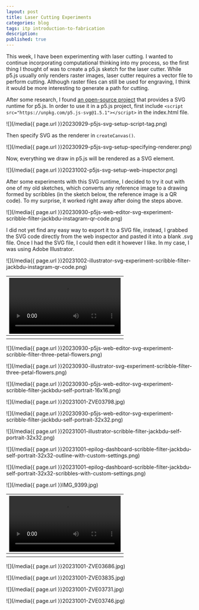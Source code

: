```yaml
---
layout: post
title: Laser Cutting Experiments
categories: blog
tags: itp introduction-to-fabrication
description: 
published: true
---
```


This week, I have been experimenting with laser cutting. I wanted to continue incorporating computational thinking into my process, so the first thing I thought of was to create a p5.js sketch for the laser cutter. While p5.js usually only renders raster images, laser cutter requires a vector file to perform cutting. Although raster files can still be used for engraving, I think it would be more interesting to generate a path for cutting.

After some research, I found [an open-source project](https://github.com/zenozeng/p5.js-svg) that provides a SVG runtime for p5.js. In order to use it in a p5.js project, first include `<script src="https://unpkg.com/p5.js-svg@1.5.1"></script>` in the index.html file.

![](/media{{ page.url }}20230929-p5js-svg-setup-script-tag.png)

Then specify SVG as the renderer in `createCanvas()`.

![](/media{{ page.url }}20230929-p5js-svg-setup-specifying-renderer.png)

Now, everything we draw in p5.js will be rendered as a SVG element.

![](/media{{ page.url }}20231002-p5js-svg-setup-web-inspector.png)

After some experiments with this SVG runtime, I decided to try it out with one of my old sketches, which converts any reference image to a drawing formed by scribbles (in the sketch below, the reference image is a QR code). To my surprise, it worked right away after doing the steps above.

![](/media{{ page.url }}20230930-p5js-web-editor-svg-experiment-scribble-filter-jackbdu-instagram-qr-code.png)

I did not yet find any easy way to export it to a SVG file, instead, I grabbed the SVG code directly from the web inspector and pasted it into a blank .svg file. Once I had the SVG file, I could then edit it however I like. In my case, I was using Adobe Illustrator.

![](/media{{ page.url }}20231002-illustrator-svg-experiment-scribble-filter-jackbdu-instagram-qr-code.png)

<table style="width: 100%;">
  <thead><tr><th>
    <video controls width="100%" preload="auto" poster="">
      <source src="/media{{ page.url }}IMG_9353.mp4" type='video/mp4'>
    </video>
  </th></tr></thead>
  <tbody><tr style="text-align: center;"><th></th></tr></tbody>
</table>

![](/media{{ page.url }}20230930-p5js-web-editor-svg-experiment-scribble-filter-three-petal-flowers.png)

![](/media{{ page.url }}20230930-illustrator-svg-experiment-scribble-filter-three-petal-flowers.png)

![](/media{{ page.url }}20230930-p5js-web-editor-svg-experiment-scribble-filter-jackbdu-self-portrait-16x16.png)

![](/media{{ page.url }}20231001-ZVE03798.jpg)

![](/media{{ page.url }}20230930-p5js-web-editor-svg-experiment-scribble-filter-jackbdu-self-portrait-32x32.png)

![](/media{{ page.url }}20231001-illustrator-scribble-filter-jackbdu-self-portrait-32x32.png)

![](/media{{ page.url }}20231001-epilog-dashboard-scribble-filter-jackbdu-self-portrait-32x32-outline-with-custom-settings.png)

![](/media{{ page.url }}20231001-epilog-dashboard-scribble-filter-jackbdu-self-portrait-32x32-scribbles-with-custom-settings.png)

![](/media{{ page.url }}IMG_9399.jpg)

<table style="width: 100%;">
  <thead><tr><th>
    <video controls width="100%" preload="auto" poster="">
      <source src="/media{{ page.url }}IMG_9401.mp4" type='video/mp4'>
    </video>
  </th></tr></thead>
  <tbody><tr style="text-align: center;"><th>
  </th></tr></tbody>
</table>

![](/media{{ page.url }}20231001-ZVE03686.jpg)

![](/media{{ page.url }}20231001-ZVE03835.jpg)

![](/media{{ page.url }}20231001-ZVE03731.jpg)

![](/media{{ page.url }}20231001-ZVE03746.jpg)
